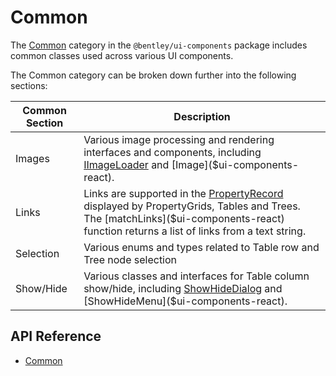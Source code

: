 # Common

The [Common]($ui-components-react:Common) category in the `@bentley/ui-components` package includes
common classes used across various UI components.

The Common category can be broken down further into the following sections:

|Common Section|Description
|-----|-----
|Images|Various image processing and rendering interfaces and components, including [IImageLoader]($ui-components-react) and [Image]($ui-components-react).
|Links|Links are supported in the [PropertyRecord]($appui-abstract) displayed by PropertyGrids, Tables and Trees. The [matchLinks]($ui-components-react) function returns a list of links from a text string.
|Selection|Various enums and types related to Table row and Tree node selection
|Show/Hide| Various classes and interfaces for Table column show/hide, including [ShowHideDialog]($ui-components-react) and [ShowHideMenu]($ui-components-react).

## API Reference

- [Common]($ui-components-react:Common)
